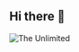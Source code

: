## Hi there 👋
<img src="https://github.com/fadeev-dm/fadeev-dm/blob/main/3a6e75f39f3b11ef8341b66da8edef57.gif" alt="The Unlimited" widht="600">
